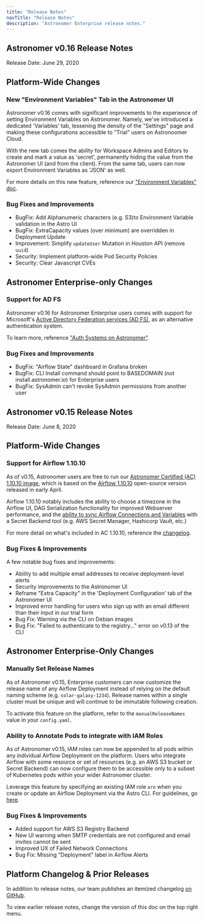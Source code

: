 ```yaml
---
title: "Release Notes"
navTitle: "Release Notes"
description: "Astronomer Enterprise release notes."
---
```


## Astronomer v0.16 Release Notes

Release Date: June 29, 2020

## Platform-Wide Changes

### New "Environment Variables" Tab in the Astronomer UI

Astronomer v0.16 comes with significant improvements to the experience of setting Environment Variables on Astronomer. Namely, we've introduced a dedicated 'Variables' tab, lessening the density of the "Settings" page and making these configurations accessible to "Trial" users on Astronoomer Cloud.

With the new tab comes the ability for Workspace Admins and Editors to create and mark a value as 'secret', permanently hiding the value from the Astronomer UI (and from the client). From the same tab, users can now export Environment Variables as 'JSON' as well.

For more details on this new feature, reference our ["Environment Variables" doc](/docs/enterprise/v0.12/deploy/environment-variables/).

### Bug Fixes and Improvements

- BugFix: Add Alphanumeric characters (e.g. S3)to Environment Variable validation in the Astro UI
- BugFix: ExtraCapacity values (over minimum) are overridden in Deployment Update
- Improvement: Simplify `updateUser` Mutation in Houston API (remove `uuid`)
- Security: Implement platform-wide Pod Security Policies
- Security: Clear Javascript CVEs

## Astronomer Enterprise-only Changes

### Support for AD FS

Astronomer v0.16 for Astronomer Enterprise users comes with support for Microsoft's [Active Directory Federation services (AD FS)](https://docs.microsoft.com/en-us/windows-server/identity/active-directory-federation-services), as an alternative authentication system.

To learn more, reference ["Auth Systems on Astronomer"](/docs/enterprise/v0.12/manage-astronomer/integrate-auth-system/).

### Bug Fixes and Improvements

- BugFix: "Airflow State" dashboard in Grafana broken
- BugFix: CLI Install command should point to BASEDOMAIN (not install.astronomer.io) for Enterprise users
- BugFix: SysAdmin can't revoke SysAdmin permissions from another user

## Astronomer v0.15 Release Notes

Release Date: June 8, 2020

## Platform-Wide Changes

### Support for Airflow 1.10.10

As of v0.15, Astronomer users are free to run our [Astronomer Certified (AC) 1.10.10 image](/downloads/ac/v1-10-10/), which is based on the [Airflow 1.10.10](https://airflow.apache.org/blog/airflow-1.10.10/) open-source version released in early April.

Airflow 1.10.10 notably includes the ability to choose a timezone in the Airflow UI, DAG Serialization functionality for improved Webserver performance, and the [ability to sync Airflow Connections and Variables](https://forum.astronomer.io/t/aws-parameter-store-as-secrets-backend-airflow-1-10-10/606) with a Secret Backend tool (e.g. AWS Secret Manager, Hashicorp Vault, etc.)

For more detail on what's included in AC 1.10.10, reference the [changelog](https://github.com/astronomer/ap-airflow/blob/master/1.10.10/CHANGELOG.md).

### Bug Fixes & Improvements

A few notable bug fixes and improvements:

* Ability to add multiple email addresses to receive deployment-level alerts
* Security improvements to the Astronomer UI
* Reframe "Extra Capacity" in the 'Deployment Configuration' tab of the Astronomer UI
* Improved error handling for users who sign up with an email different than their input in our trial form
* Bug Fix: Warning via the CLI on Debian images
* Bug Fix: "Failed to authenticate to the registry..." error on v0.13 of the CLI

## Astronomer Enterprise-Only Changes

### Manually Set Release Names

As of Astronomer v0.15, Enterprise customers can now customize the release name of any Airflow Deployment instead of relying on the default naming scheme (e.g. `solar-galaxy-1234`). Release names within a single cluster must be unique and will continue to be immutable following creation.

To activate this feature on the platform, refer to the `manualReleaseNames` value in your `config.yaml`.

### Ability to Annotate Pods to integrate with IAM Roles

As of Astronomer v0.15, IAM roles can now be appended to all pods within any individual Airflow Deployment on the platform. Users who integrate Airflow with some resource or set of resources (e.g. an AWS S3 bucket or Secret Backend) can now configure them to be accessible only to a subset of Kubernetes pods within your wider Astronomer cluster.

Leverage this feature by specifying an existing IAM role `arn` when you create or update an Airflow Deployment via the Astro CLI. For guidelines, go [here](https://forum.astronomer.io/t/can-i-integrate-iam-roles-with-astronomer/649).

### Bug Fixes & Improvements

* Added support for AWS S3 Registry Backend
* New UI warning when SMTP credentials are not configured and email invites cannot be sent
* Improved UX of Failed Network Connections
* Bug Fix: Missing "Deployment" label in Airflow Alerts

## Platform Changelog & Prior Releases

In addition to release notes, our team publishes an itemized changelog [on GitHub](https://github.com/astronomer/astronomer/blob/master/CHANGELOG.md).

To view earlier release notes, change the version of this doc on the top right menu.
